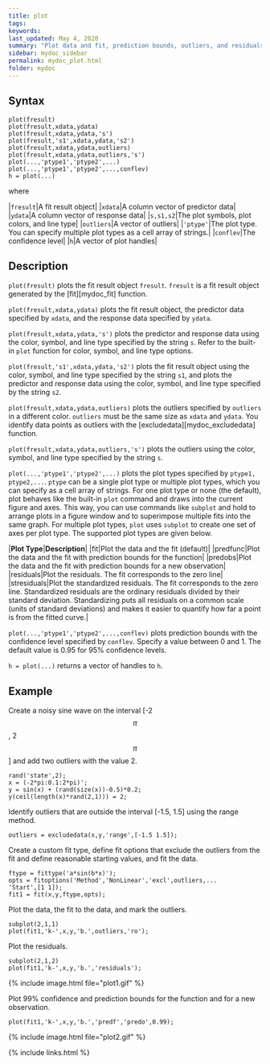 ```yaml
---
title: plot
tags:
keywords:
last_updated: May 4, 2020
summary: "Plot data and fit, prediction bounds, outliers, and residuals."
sidebar: mydoc_sidebar
permalink: mydoc_plot.html
folder: mydoc
---
```

## Syntax
`plot(fresult)`<br>
`plot(fresult,xdata,ydata)`<br>
`plot(fresult,xdata,ydata,'s')`<br>
`plot(fresult,'s1',xdata,ydata,'s2')`<br>
`plot(fresult,xdata,ydata,outliers)`<br>
`plot(fresult,xdata,ydata,outliers,'s')`<br>
`plot(...,'ptype1','ptype2',...)`<br>
`plot(...,'ptype1','ptype2',...,conflev)`<br>
`h = plot(...)`

where

|`fresult`|A fit result object|
|`xdata`|A column vector of predictor data|
|`ydata`|A column vector of response data|
|`s,s1,s2`|The plot symbols, plot colors, and line type|
|`outliers`|A vector of outliers|
|`'ptype'`|The plot type. You can specify multiple plot types as a cell array of strings.|
|`conflev`|The confidence level|
|`h`|A vector of plot handles|

## Description
`plot(fresult)` plots the fit result object `fresult`. `fresult` is a fit result object generated by the [fit][mydoc_fit] function.

`plot(fresult,xdata,ydata)` plots the fit result object, the predictor data specified by `xdata`, and the response data specified by `ydata`.

`plot(fresult,xdata,ydata,'s')` plots the predictor and response data using the color, symbol, and line type specified by the string `s`. Refer to the built-in `plot` function for color, symbol, and line type options.

`plot(fresult,'s1',xdata,ydata,'s2')` plots the fit result object using the color, symbol, and line type specified by the string `s1`, and plots the predictor and response data using the color, symbol, and line type specified by the string `s2`.

`plot(fresult,xdata,ydata,outliers)` plots the outliers specified by `outliers` in a different color. `outliers` must be the same size as `xdata` and `ydata`. You identify data points as outliers with the [excludedata][mydoc_excludedata] function.

`plot(fresult,xdata,ydata,outliers,'s')` plots the outliers using the color, symbol, and line type specified by the string `s`.

`plot(...,'ptype1','ptype2',...)` plots the plot types specified by `ptype1, ptype2,...`. `ptype` can be a single plot type or multiple plot types, which you can specify as a cell array of strings. For one plot type or none (the default), plot behaves like the built-in `plot` command and draws into the current figure and axes. This way, you can use commands like `subplot` and hold to arrange plots in a figure window and to superimpose multiple fits into the same graph. For multiple plot types, `plot` uses `subplot` to create one set of axes per plot type. The supported plot types are given below.

|**Plot Type**|**Description**|
|fit|Plot the data and the fit (default)|
|predfunc|Plot the data and the fit with prediction bounds for the function|
|predobs|Plot the data and the fit with prediction bounds for a new observation|
|residuals|Plot the residuals. The fit corresponds to the zero line|
|stresiduals|Plot the standardized residuals. The fit corresponds to the zero line. Standardized residuals are the ordinary residuals divided by their standard deviation. Standardizing puts all residuals on a common scale (units of standard deviations) and makes it easier to quantify how far a point is from the fitted curve.|

`plot(...,'ptype1','ptype2',...,conflev)` plots prediction bounds with the confidence level specified by `conflev`. Specify a value between 0 and 1. The default value is 0.95 for 95% confidence levels.

`h = plot(...)` returns a vector of handles to `h`.

## Example
Create a noisy sine wave on the interval [-2$$\pi$$, 2$$\pi$$] and add two outliers with the value 2.

```
rand('state',2);
x = (-2*pi:0.1:2*pi)';
y = sin(x) + (rand(size(x))-0.5)*0.2;
y(ceil(length(x)*rand(2,1))) = 2;
```

Identify outliers that are outside the interval [-1.5, 1.5] using the range method.

```
outliers = excludedata(x,y,'range',[-1.5 1.5]);
```

Create a custom fit type, define fit options that exclude the outliers from the fit and define reasonable starting values, and fit the data.

```
ftype = fittype('a*sin(b*x)');
opts = fitoptions('Method','NonLinear','excl',outliers,...
'Start',[1 1]);
fit1 = fit(x,y,ftype,opts);
```

Plot the data, the fit to the data, and mark the outliers.

```
subplot(2,1,1)
plot(fit1,'k-',x,y,'b.',outliers,'ro');
```

Plot the residuals.

```
subplot(2,1,2)
plot(fit1,'k-',x,y,'b.','residuals');
```

{% include image.html file="plot1.gif" %}

Plot 99% confidence and prediction bounds for the function and for a new observation.

```
plot(fit1,'k-',x,y,'b.','predf','predo',0.99);
```

{% include image.html file="plot2.gif" %}

{% include links.html %}
